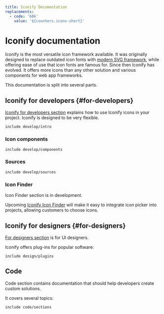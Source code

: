 ```yaml
title: Iconify Documentation
replacements:
  - code: '60k'
    value: '${counters.icons-short}'
```

# Iconify documentation

Iconify is the most versatile icon framework available. It was originally designed to replace outdated icon fonts with [modern SVG framework](./icon-components/svg-framework/index.md), while offering ease of use that icon fonts are famous for. Since then Iconify has evolved. It offers more icons than any other solution and various components for web app frameworks.

This documentation is split into several parts.

## Iconify for developers {#for-developers}

[Iconify for developers section](./develop/index.md) explains how to use Iconify icons in your project. Iconify is designed to be very flexible.

`include develop/intro`

### Icon components

`include develop/components`

### Sources

`include develop/sources`

### Icon Finder

Icon Finder section is in development.

Upcoming [Iconify Icon Finder](./icon-finder/index.md) will make it easy to integrate icon picker into projects, allowing customers to choose icons.

## Iconify for designers {#for-designers}

[For designers section](./design/index.md) is for UI designers.

Iconify offers plug-ins for popular software:

`include design/plugins`

## Code

Code section contains documentation that should help developers create custom solutions.

It covers several topics:

`include code/sections`

